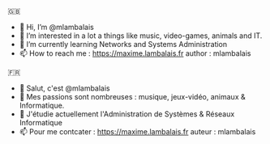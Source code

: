 🇬🇧
- 👋 Hi, I’m @mlambalais
- 👀 I’m interested in a lot a things like music, video-games, animals and IT.
- 🌱 I’m currently learning Networks and Systems Administration
- 📫 How to reach me : https://maxime.lambalais.fr
author : mlambalais

🇫🇷
- 👋 Salut, c'est @mlambalais
- 👀 Mes passions sont nombreuses : musique, jeux-vidéo, animaux & Informatique.
- 🌱 J'étudie actuellement l'Administration de Systèmes & Réseaux Informatique
- 📫 Pour me contcater : https://maxime.lambalais.fr
auteur : mlambalais

<!---
mlambalais/mlambalais is a ✨ special ✨ repository because its `README.md` (this file) appears on your GitHub profile.
You can click the Preview link to take a look at your changes.
--->
